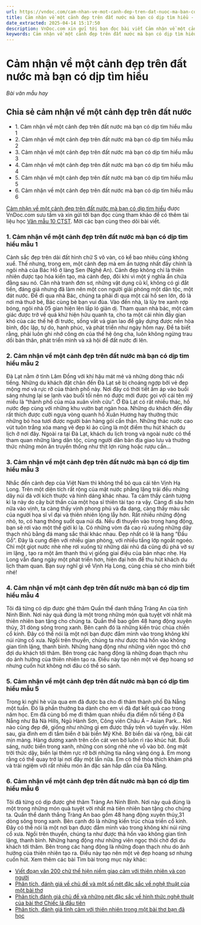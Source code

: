 ```yaml
---
url: https://vndoc.com/cam-nhan-ve-mot-canh-dep-tren-dat-nuoc-ma-ban-co-dip-tim-hieu-276335
title: Cảm nhận về một cảnh đẹp trên đất nước mà bạn có dịp tìm hiểu - Bài văn mẫu hay - VnDoc.com
date_extracted: 2025-04-14 15:17:50
description: VnDoc.com xin gửi tới bạn đọc bài viết Cảm nhận về một cảnh đẹp trên đất nước mà bạn có dịp tìm hiểu. Mời các bạn cùng tham khảo chi tiết.
keywords: Cảm nhận về một cảnh đẹp trên đất nước mà bạn có dịp tìm hiểu,Cảm nhận về một cảnh đẹp trên đất nước,chia sẻ cảm nhận về một cảnh đẹp trên đất nước mà bạn có dịp tìm hiểu,ngữ văn 10,ngữ văn 10 Chân trời sáng tạo,văn mẫu 10
---
```


# Cảm nhận về một cảnh đẹp trên đất nước mà bạn có dịp tìm hiểu
 _Bài văn mẫu hay_
## Chia sẻ cảm nhận về một cảnh đẹp trên đất nước
  * 1\. Cảm nhận về một cảnh đẹp trên đất nước mà bạn có dịp tìm hiểu mẫu 1
  * 2\. Cảm nhận về một cảnh đẹp trên đất nước mà bạn có dịp tìm hiểu mẫu 2
  * 3\. Cảm nhận về một cảnh đẹp trên đất nước mà bạn có dịp tìm hiểu mẫu 3
  * 4\. Cảm nhận về một cảnh đẹp trên đất nước mà bạn có dịp tìm hiểu mẫu 4
  * 5\. Cảm nhận về một cảnh đẹp trên đất nước mà bạn có dịp tìm hiểu mẫu 5
  * 6\. Cảm nhận về một cảnh đẹp trên đất nước mà bạn có dịp tìm hiểu mẫu 6

[Cảm nhận về một cảnh đẹp trên đất nước mà bạn có dịp tìm hiểu](<https://vndoc.com/cam-nhan-ve-mot-canh-dep-tren-dat-nuoc-ma-ban-co-dip-tim-hieu-276335>) được VnDoc.com sưu tầm và xin gửi tới bạn đọc cùng tham khảo để có thêm tài liệu học [Văn mẫu 10 CTST](<https://vndoc.com/van-mau-lop-10-ctst>). Mời các bạn cùng theo dõi bài viết.
### 1\. Cảm nhận về một cảnh đẹp trên đất nước mà bạn có dịp tìm hiểu mẫu 1
Cảnh sắc đẹp trên dải đất hình chữ S vô vàn, có kể bao nhiêu cũng không xuể. Thế nhưng, trong em, một cảnh đẹp mà em ấn tượng nhất đấy chính là ngôi nhà của Bác Hồ ở làng Sen \(Nghệ An\). Cảnh đẹp không chỉ là thiên nhiên được tạo hóa kiến tạo, mà cảnh đẹp, đôi khi vì một ý nghĩa ẩn chứa đằng sau nó. Căn nhà tranh đơn sơ, những vật dụng cũ kĩ, không có gì đắt tiền, đáng giá nhưng đã làm nên một con người giải phóng một dân tộc, một đát nước. Để đi qua nhà Bác, chúng ta phải đi qua một cái hồ sen lớn, đó là nơi mà thuở bé, Bác cùng bè bạn vui đùa. Vào đến nhà, là lũy tre xanh rợp bóng, ngôi nhà 05 gian hiện lên lấp ló giản dị. Tham quan nhà bác, một cảm giác được trở về quá khứ hiện hữu quanh ta, cho ta một cái nhìn đầy gian khó của các thế hệ đi trước, sống vất vả gian lao để gây dựng được nền hòa bình, độc lập, tự do, hạnh phúc, và phát triển như ngày hôm nay. Để ta biết rằng, phải luôn ghi nhớ công ơn của thế hệ ông cha, luôn không ngừng trau dồi bản thân, phát triển mình và xã hội để đất nước đi lên.
### 2\. Cảm nhận về một cảnh đẹp trên đất nước mà bạn có dịp tìm hiểu mẫu 2
Đà Lạt nằm ở tỉnh Lâm Đồng với khí hậu mát mẻ và những dòng thác nổi tiếng. Những du khách đặt chân đến Đà Lạt sẽ bị choáng ngợp bởi vẻ đẹp mộng mơ và rực rỡ của thành phố này. Nơi đây có thời tiết ấm áp vào buổi sáng nhưng lại se lạnh vào buổi tối nên nó được mới được gọi với cái tên mỹ miều là “thành phố của mùa xuân vĩnh cửu”. Ở Đà Lạt có rất nhiều thác, hồ nước đẹp cùng với những khu vườn bạt ngàn hoa. Những du khách đến đây rất thích được cưỡi ngựa vòng quanh hồ Xuân Hương hay thưởng thức những bó hoa tươi được người bán hàng gói cẩn thận. Những thác nước cao vút tuôn trắng xóa mang vẻ đẹp kì ảo cũng là một điểm thu hút khách du lịch ở nơi đây. Ngoài ra tại Đà Lạt, khách du lịch trong và ngoài nước có thể tham quan những làng dân tộc, cùng người dân bản địa giao lưu và thưởng thức những món ăn truyền thống như thịt lợn rừng hoặc rượu cần…
### 3\. Cảm nhận về một cảnh đẹp trên đất nước mà bạn có dịp tìm hiểu mẫu 3
Nhắc đến cảnh đẹp của Việt Nam thì không thể bỏ qua cái tên Vịnh Hạ Long. Trên một diện tích rất rộng của mặt nước phẳng lặng trải đều những dãy núi đá với kích thước và hình dáng khác nhau. Ta cảm thấy cảnh tượng kì lạ này do cây bút thần của một họa sĩ thiên tài tạo ra vậy. Càng đi sâu hơn nữa vào vịnh, ta càng thấy vịnh phong phú và đa dạng, càng thấy màu sắc của người họa sĩ vĩ đại và thiên nhiên lộng lẫy hơn. Rất nhiều những động nhỏ, to, có hang thông suốt qua núi đá. Nếu đi thuyền vào trong hang động, bạn sẽ rơi vào một thế giới kì lạ. Có những vòm đá cao rủ xuống những dãy thạch nhũ bằng đá mang sắc thái khác nhau. Đẹp nhất có lẽ là hang “Đầu Gỗ”. Đây là cung điện với nhiều gian phòng, với nhiều tầng lớp ngoắt ngoéo. Chỉ một giọt nước nhè nhẹ rơi xuống từ những dải nhũ đá cũng đủ phá vỡ sự im lặng , tạo ra một âm thanh thú vị giống giai điệu của bản nhạc nhẹ. Hạ Long vẫn đang ngày một phát triển hơn, hiện đại hơn để thu hút khách du lịch tham quan. Bạn suy nghĩ gì về Vịnh Hạ Long, cùng chia sẻ cho mình biết nhé\!
### 4\. Cảm nhận về một cảnh đẹp trên đất nước mà bạn có dịp tìm hiểu mẫu 4
Tôi đã từng có dịp được ghé thăm Quần thể danh thắng Tràng An của tỉnh Ninh Bình. Nơi này quả đúng là một trong những món quà tuyệt vời nhất mà thiên nhiên ban tặng cho chúng ta. Quần thể bao gồm 48 hang động xuyên thủy, 31 dòng sông trong xanh. Bên cạnh đó là những kiến trúc chùa chiền cổ kính. Đây có thể nói là một nơi bạn được đắm mình vào trong không khí núi rừng cổ xưa. Ngồi trên thuyền, chúng ta như được thả hồn vào không gian tĩnh lặng, thanh bình. Những hang động như những viên ngọc thô chờ đợi du khách tới thăm. Bên trong các hang động là những đoạn thạch nhu do ảnh hưởng của thiên nhiên tạo ra. Điều này tạo nên một vẻ đẹp hoang sơ nhưng cuốn hút không nơi đâu có thể so sánh.
### 5\. Cảm nhận về một cảnh đẹp trên đất nước mà bạn có dịp tìm hiểu mẫu 5
Trong kì nghỉ hè vừa qua em đã được ba cho đi thăm thành phố Đà Nẵng một tuần. Đó là phần thưởng ba dành cho em vì đã đạt kết quả cao trong năm học. Em đã cùng bố mẹ đi thăm quan nhiều địa điểm nổi tiếng ở Đà Nẵng như Bà Nà Hills, Ngũ Hành Sơn, Công viên Châu Á – Asian Park… Nơi nào cũng đẹp đẽ, giống như những gì em được thấy trên vô tuyến vậy. Hôm sau, gia đình em đi tắm biển ở bãi biển Mỹ Khê. Bờ biển dài và rộng, bãi cát mịn màng. Hàng dương xanh trên cồn cát ven bờ luôn rì rào khúc hát. Buổi sáng, nước biển trong xanh, những con sóng nhè nhẹ vỗ vào bờ. ông mặt trời thức dậy, biển lại thêm rực rỡ bởi những tia nắng vàng óng ả. Em mong rằng có thể quay trở lại nơi đây một lần nữa. Em có thể thỏa thích khám phá và trải ngiệm với rất nhiều món ăn đặc sản hấp dẫn của Đà Nẵng.
### 6\. Cảm nhận về một cảnh đẹp trên đất nước mà bạn có dịp tìm hiểu mẫu 6
Tôi đã từng có dịp được ghé thăm Tràng An Ninh Bình. Nơi này quả đúng là một trong những món quà tuyệt vời nhất mà tiên nhiên ban tặng cho chúng ta. Quần thể danh thắng Tràng An bao gồm 48 hang động xuyên thủy,31 dòng sông trong xanh. Bên cạnh đó là những kiến trúc chùa triền cổ kính. Đây có thể nói là một nơi bạn được đắm mình vào trong không khí núi rừng cổ xưa. Ngồi trên thuyền, chúng ta như được thả hồn vào không gian tĩnh lặng, thanh bình. Những hang động như những viên ngọc thôi chờ đợi du khách tới thăm. Bên trong các hang động là những đoạn thạch nhu do ảnh hưởng của thiên nhiên tạo ra. Điều này tạo nên một vẻ đẹp hoang sơ nhưng cuốn hút.
Xem thêm các bài Tìm bài trong mục này khác:
  * [Viết đoạn văn 200 chữ thể hiện niềm giao cảm với thiên nhiên và con người](</doan-van-200-chu-the-hien-niem-giao-cam-voi-thien-nhien-va-con-nguoi-277271>)
  * [Phân tích, đánh giá về chủ đề và một số nét đặc sắc về nghệ thuật của một bài thơ](</phan-tich-danh-gia-ve-chu-de-va-mot-so-net-dac-sac-ve-nghe-thuat-cua-mot-bai-tho-277274>)
  * [Phân tích đánh giá chủ đề và những nét đặc sắc về hình thức nghệ thuật của bài thơ Chiếc lá đầu tiên](</phan-tich-danh-gia-chu-de-va-nhung-net-dac-sac-ve-hinh-thuc-nghe-thuat-cua-bai-tho-chiec-la-dau-tien-305207>)
  * [Phân tích, đánh giá tình cảm với thiên nhiên trong một bài thơ bạn đã học](</phan-tich-danh-gia-tinh-cam-voi-thien-nhien-trong-mot-bai-tho-ban-da-hoc-277278>)

